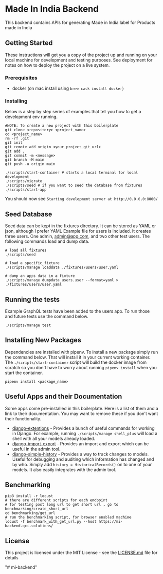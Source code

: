 # Made In India Backend

This backend contains APIs for generating Made in India label for Products made in India

## Getting Started

These instructions will get you a copy of the project up and running on your local machine for development and testing
purposes. See deployment for notes on how to deploy the project on a live system.

### Prerequisites

- docker (on mac install using `brew cask install docker`)

### Installing

Below is a step by step series of examples that tell you how to get a development env running.

```
#NOTE: To create a new project with this boilerplate
git clone <repository> <project_name>
cd <project_name>
rm -rf .git
git init
git remote add origin <your_project_git_url>
git add .
git commit -m <message>
git branch -M main
git push -u origin main

./scripts/start-container # starts a local terminal for local development
./scripts/migrate
./scripts/seed # if you want to seed the database from fixtures
./scripts/start-app
```

You should now see `Starting development server at http://0.0.0.0:8000/`

## Seed Database

Seed data can be kept in the fixtures directory. It can be stored as YAML or json, although I prefer YAML Example file
for users is included. It creates three users. One admin, admin@app.com, and two other test users. The following
commands load and dump data.

```
# load all fixtures
./scripts/seed

# load a specific fixture
./scripts/manage loaddata ./fixtures/users/user.yaml

# dump an apps data in a fixture
./scripts/manage dumpdata users.user --format=yaml > ./fixtures/users/user.yaml
```

## Running the tests

Example GraphQL tests have been added to the users app. To run those and future tests use the command below.

```
./scripts/manage test
```

## Installing New Packages

Dependencies are installed with pipenv. To install a new package simply run the command below. That will install it in
your current working container. The `./scripts/start-container` script will build the docker image from scratch so you
don't have to worry about running `pipenv install` when you start the container.

```
pipenv install <package_name>
```

## Useful Apps and their Documentation

Some apps come pre-installed in this boilerplate. Here is a list of them and a link to their documentation. You may want
to remove these if you don't want their functionality.

- [django-extentions](https://django-extensions.readthedocs.io/en/latest/installation_instructions.html) - Provides a
  bunch of useful commands for working in Django. For example, running `./scripts/manage shell_plus` will load a shell
  with all your models already loaded.
- [django-import-export](https://django-import-export.readthedocs.io/en/stable/) - Provides an import and export which
  can be useful in the admin tool.
- [django-simple-history](https://django-simple-history.readthedocs.io/en/latest/) - Provides a way to track changes to
  models. Useful for debugging and auditing which information has changed and by who. Simply
  add `history = HistoricalRecords()` on to one of your models. It also easily integrates with the admin tool.

## Benchmarking

```shell
pip3 install -r locust
# there are different scripts for each endpoint
# for testing post long url to get short url , go to benchmarking/create_short_url
cd benchmarking/get_url
# run the benchmarking script, for browser enabled machine
locust -f benchmark_with_get_url.py --host https://mi-backend.qci.solutions/

```

## License

This project is licensed under the MIT License - see the [LICENSE.md](LICENSE.md) file for details



"# mi-backend" 
